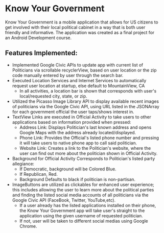 # Know Your Government

Know Your Government is a mobile application that allows for US citizens to get involved with their local political cabinet in a
way that is both user friendly and informative. The application was created as a final project for an Android Development course.


## Features Implemented:
- Implemented Google Civic APIs to update app with current list of Politicians via scrollable recyclerView, based on user location 
  or the zip code manually entered by user through the search bar.
- Executed Location Services and Internet Services to automatically request user location at startup, else default to MountainView, CA
  - In all activities, a location bar is shown that corresponds with user's local/requested city, state, or zip.
- Utilized the Picasso Image Library API to display available recent images of politicians via the Google Civic API, using URL 
  listed in the JSONArray for each government official the user taps/shows interest in.
- TextView Links are executed in Official Activity to take users to other applications based on information provided when pressed:
  - Address Link: Displays Politician's last known address and opens Google Maps with the address already located/displayed.
  - Phone Link: Provides the Official's listed phone number and pressing it will take users to native phone app to call said politician.
  - Website Link: Creates a link to the Politician's website, where the user can find out more about the politician shown in Official Activity.
- Background for Official Activity Corresponds to Politician's listed party allegiance:
  - If Democratic, background will be Colored Blue.
  - If Republican, Red.
  - Background Defaults to black if politician is non-partisan.
- ImageButtons are utilized as clickables for enhanced user experience; this includes allowing the user to learn more about the political parties
  and finding the listed social media accounts of all politicians via the Google Civic API (FaceBook, Twitter, YouTube,etc).
    - If a user already has the listed applications installed on their phone, the Know Your Government app will take user's straight to
      the application using the given username of requested politician.
    - If not, user will be taken to different social medias using Google Chrome.
